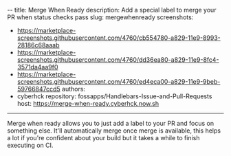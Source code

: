--
title: Merge When Ready
description: Add a special label to merge your PR when status checks pass
slug: mergewhenready
screenshots:
- https://marketplace-screenshots.githubusercontent.com/4760/cb554780-a829-11e9-8993-28186c68aaab
- https://marketplace-screenshots.githubusercontent.com/4760/dd36ea80-a829-11e9-8fc4-3571da4aa9f0
- https://marketplace-screenshots.githubusercontent.com/4760/ed4eca00-a829-11e9-9beb-59766847ccd5
authors:
- cyberhck
repository: fossapps/Handlebars-Issue-and-Pull-Requests
host: https://merge-when-ready.cyberhck.now.sh
---

Merge when ready allows you to just add a label to your PR and focus on something else. It'll automatically merge once merge is available, this helps a lot if you're confident about your build but it takes a while to finish executing on CI.
